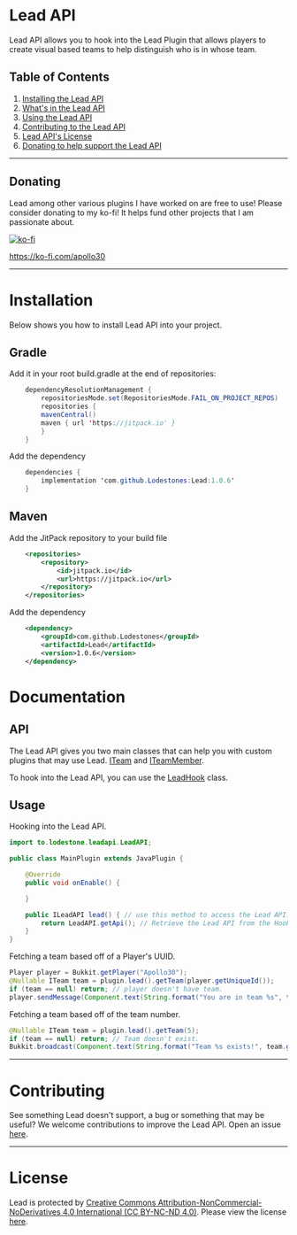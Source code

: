 # Lead API
Lead API allows you to hook into the Lead Plugin that allows players to create visual based teams to help distinguish who is in whose team.

## Table of Contents
1. [Installing the Lead API](#installation)
2. [What's in the Lead API](#api)
3. [Using the Lead API](#usage)
4. [Contributing to the Lead API](#contributing)
5. [Lead API's License](#license)
6. [Donating to help support the Lead API](#donating)

---

## Donating
Lead among other various plugins I have worked on are free to use!
Please consider donating to my ko-fi! It helps fund other projects that I am passionate about.

[![ko-fi](https://ko-fi.com/img/githubbutton_sm.svg)](https://ko-fi.com/E1E6RSLWV)

https://ko-fi.com/apollo30

---

# Installation
Below shows you how to install Lead API into your project.
## Gradle
Add it in your root build.gradle at the end of repositories:
```java
    dependencyResolutionManagement {
        repositoriesMode.set(RepositoriesMode.FAIL_ON_PROJECT_REPOS)
        repositories {
		mavenCentral()
		maven { url 'https://jitpack.io' }
        }
    }
```
Add the dependency
```java
    dependencies {
        implementation 'com.github.Lodestones:Lead:1.0.6'
    }
```
## Maven
Add the JitPack repository to your build file
```xml
    <repositories>
        <repository>
            <id>jitpack.io</id>
            <url>https://jitpack.io</url>
        </repository>
    </repositories>
```
Add the dependency
```xml
    <dependency>
        <groupId>com.github.Lodestones</groupId>
        <artifactId>Lead</artifactId>
        <version>1.0.6</version>
    </dependency>
```

# Documentation
## API
The Lead API gives you two main classes that can help you with custom plugins that may use Lead. [ITeam](https://github.com/Lodestones/Lead/blob/master/src/main/java/xyz/apollo30/leadapi/api/team/ITeam.java) and [ITeamMember](https://github.com/Lodestones/Lead/blob/master/src/main/java/xyz/apollo30/leadapi/api/team/ITeamMember.java).

To hook into the Lead API, you can use the [LeadHook](https://github.com/Lodestones/Lead/blob/master/src/main/java/xyz/apollo30/leadapi/LeadHook.java) class.

## Usage
Hooking into the Lead API.

```java
import to.lodestone.leadapi.LeadAPI;

public class MainPlugin extends JavaPlugin {

    @Override
    public void onEnable() {

    }

    public ILeadAPI lead() { // use this method to access the Lead API.
        return LeadAPI.getApi(); // Retrieve the Lead API from the Hook.       
    }
}
```
Fetching a team based off of a Player's UUID.
```java
Player player = Bukkit.getPlayer("Apollo30");
@Nullable ITeam team = plugin.lead().getTeam(player.getUniqueId());
if (team == null) return; // player doesn't have team.
player.sendMessage(Component.text(String.format("You are in team %s", team.getNumber()))); // "You are in team #45"
```
Fetching a team based off of the team number.
```java
@Nullable ITeam team = plugin.lead().getTeam(5);
if (team == null) return; // Team doesn't exist.
Bukkit.broadcast(Component.text(String.format("Team %s exists!", team.getNumber()))); // "Team #5 exists!"
```

---

# Contributing
See something Lead doesn't support, a bug or something that may be useful? We welcome contributions to improve the Lead API. Open an issue [here](https://github.com/Lodestones/Lead/issues).

---

# License
Lead is protected by [Creative Commons Attribution-NonCommercial-NoDerivatives 4.0 International (CC BY-NC-ND 4.0)](https://creativecommons.org/licenses/by-nc/4.0/legalcode.txt). Please view the license [here](https://github.com/Lodestones/Lead/blob/master/LICENSE).